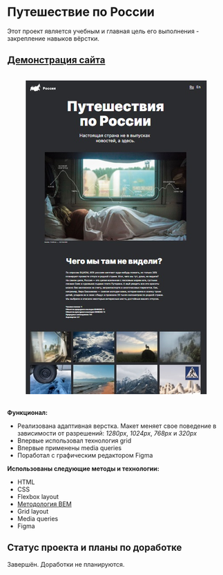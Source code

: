 # Путешествие по России

Этот проект является учебным и главная цель его выполнения - закрепление навыков вёрстки.

## [Демонстрация сайта](https://8gato8.github.io/russian-travel/)

</br>

<div align="center">
  <img src="./images/russian-travel.jpg">
</div>

</br>

**Функционал:**

- Реализована адаптивная верстка. Макет меняет свое поведение в зависимости от разрешений: *1280px*, *1024px*, *768px* и *320px*
- Впервые использовал технология grid
- Впервые применены media queries
- Поработал с графическим редактором Figma

**Использованы следующие методы и технологии:**

- HTML
- CSS
- Flexbox layout
- [Методология BEM](https://ru.bem.info/methodology/ "Использована классическая схема организации файловой структуры БЭМ-проектов: Nested")
- Grid layout
- Media queries
- Figma

## Статус проекта и планы по доработке
Завершён. Доработки не планируются.
